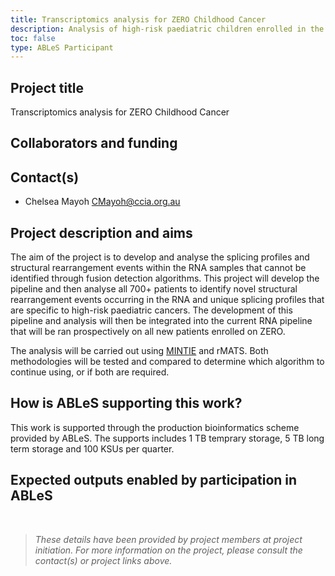 ```yaml
---
title: Transcriptomics analysis for ZERO Childhood Cancer
description: Analysis of high-risk paediatric children enrolled in the Zero Childhood Cancer initiative.
toc: false
type: ABLeS Participant
---
```


## Project title

Transcriptomics analysis for ZERO Childhood Cancer

## Collaborators and funding


## Contact(s)

- Chelsea Mayoh <CMayoh@ccia.org.au>


## Project description and aims

The aim of the project is to develop and analyse the splicing profiles and structural rearrangement events within the RNA samples that cannot be identified through fusion detection algorithms. This project will develop the pipeline and then analyse all 700+ patients to identify novel structural rearrangement events occurring in the RNA and unique splicing profiles that are specific to high-risk paediatric cancers. The development of this pipeline and analysis will then be integrated into the current RNA pipeline that will be ran prospectively on all new patients enrolled on ZERO.

The analysis will be carried out using [MINTIE](https://github.com/Oshlack/MINTIE) and rMATS. Both methodologies will be tested and compared to determine which algorithm to continue using, or if both are required.


## How is ABLeS supporting this work?

This work is supported through the production bioinformatics scheme provided by ABLeS. The supports includes 1 TB temprary storage, 5 TB long term storage and 100 KSUs per quarter.

## Expected outputs enabled by participation in ABLeS

<br/>

> *These details have been provided by project members at project initiation. For more information on the project, please consult the contact(s) or project links above.*
